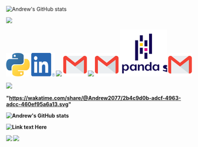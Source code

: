 <!-- ![Python](python.png) -->

![Andrew's GitHub stats](https://github-readme-stats-zeta-plum.vercel.app/api?username=Andrew2077&show_icons=true&theme=radical&hide=rs,issues,contribs)


![](https://github-readme-stats-zeta-plum.vercel.app/api?username=Andrew2077&theme=radical&hide=rs,issues,contribs&hide_border=false&include_all_commits=true&count_private=true&show_icons=true&)
<br/>

<!-- <img src="/Icons/numpy_logo_icon_168073.png" width="64" height="64" /> -->

[![](/Icons/python.png)](https://www.python.org)  <b>[![](/Icons/linkedin.png)](https://www.python.org) <b>
[![](/Icons/numpy_logo_icon_168073.png)](https://www.python.org)  <b>[![](/Icons/gmail.png)](https://www.python.org) 
[![](/Icons/numpy_logo_icon_168073.png)](https://www.python.org)  <b>[![](/Icons/gmail.png)](https://www.python.org) 
[![](/Icons/Pandas.svg)](https://www.python.org)  <b>[![](/Icons/gmail.png)](https://www.python.org) 


<!-- github-readme-stats-git-master-andrew2077.vercel.app -->

<!-- github-readme-stats-self-ten.vercel.app -->

![]("https://giphy.com/embed/3oKIPnAiaMCws8nOsE")


"https://wakatime.com/share/@Andrew2077/2b4c9d0b-adcf-4963-adcc-460ef95a6a13.svg"


![Andrew's GitHub stats]("https://wakatime.com/share/@Andrew2077/2b4c9d0b-adcf-4963-adcc-460ef95a6a13.svg")

![Link text Here]("https://wakatime.com/share/@Andrew2077/2b4c9d0b-adcf-4963-adcc-460ef95a6a13.svg")


<img src= "https://wakatime.com/share/@Andrew2077/ffaccd89-9a8f-4f9b-b8bd-9ecbe41f5102.svg" >

<img src="https://wakatime.com/share/@Andrew2077/a7e7e676-5d7c-4aa4-a516-682c1ddf7bdc.svg">
